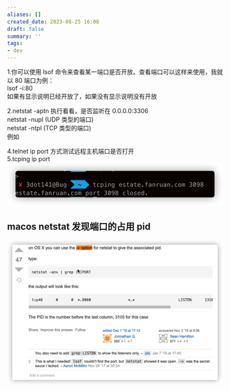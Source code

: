 ```yaml
---
aliases: []
created_date: 2023-08-25 16:00
draft: false
summary: ''
tags:
- dev
---
```


1.你可以使用 lsof 命令来查看某一端口是否开放。查看端口可以这样来使用，我就以 80 端口为例：  
lsof -i:80  
如果有显示说明已经开放了，如果没有显示说明没有开放

2.netstat -aptn 执行看看，是否监听在 0.0.0.0:3306  
netstat -nupl (UDP 类型的端口)  
netstat -ntpl (TCP 类型的端口)  
例如

4.telnet ip port 方式测试远程主机端口是否打开  
5.tcping ip port  
![525](../../Attachments/50c3e0336ced30414451e7c66312d17a_MD5.png)

## macos netstat 发现端口的占用 pid

![510](../../Attachments/be336abb400093a55dfa83331fe8920d_MD5.png)